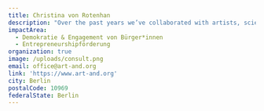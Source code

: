 ```yaml
---
title: Christina von Rotenhan
description: "Over the past years we’ve collaborated with artists, scientists, foundations and social investors who all had the same question:\n\nHow can we make a greater difference?\n\nart/and advises and supports foundations, organisations and start ups in their commitment to social change. \LWith expertise and experience. For impactful and lasting relationships.\n"
impactArea:
  - Demokratie & Engagement von Bürger*innen
  - Entrepreneurshipförderung
organization: true
image: /uploads/consult.png
email: office@art-and.org
link: 'https://www.art-and.org'
city: Berlin
postalCode: 10969
federalState: Berlin
---
```


